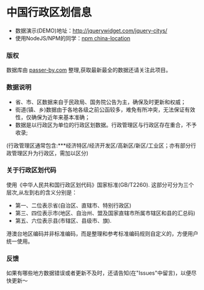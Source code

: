# 中国行政区划信息

- 数据演示(DEMO)地址：http://jquerywidget.com/jquery-citys/
- 使用NodeJS/NPM的同学：[npm china-location](https://github.com/JasonBoy/data_location)

### 版权
数据库由 [passer-by.com](http://passer-by.com/) 整理,获取最新最全的数据还请关注此项目。

### 数据说明
- 省、市、区数据来自于民政局、国务院公告为主，确保及时更新和权威；
- 街道(镇、乡)数据由于各地各级之前公函较多，难免有所冲突，无法保证有效性，仅确保为近年来基本准确；
- 数据是以行政区为单位的行政区划数据。行政管理区与行政区存在重合，不予收录;
 
 (行政管理区通常包含:***经济特区/经济开发区/高新区/新区/工业区；亦有部分行政管理区升为行政区，需加以区分)

### 关于行政区划代码
使用《中华人民共和国行政区划代码》国家标准(GB/T2260).
这部分可分为三个层次,从左到右的含义分别是：
- 第一、二位表示省(自治区、直辖市、特别行政区)
- 第三、四位表示市(地区、自治州、盟及国家直辖市所属市辖区和县的汇总码)
- 第五、六位表示县(市辖区、县级市、旗).

港澳台地区编码并非标准编码，而是整理和参考标准编码规则自定义的，方便用户统一使用。

### 反馈
如果有哪些地方数据错误或者更新不及时，还请告知(在"Issues"中留言)，以便尽快更新～
